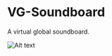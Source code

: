 VG-Soundboard
=============

A virtual global soundboard. 

![Alt text](http://i.imgur.com/r2h7tML.png "Screen shot")
